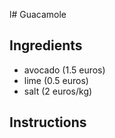 l# Guacamole
## Ingredients
* avocado (1.5 euros)
* lime (0.5 euros)
* salt (2 euros/kg)
## Instructions

